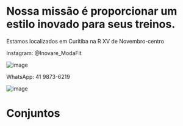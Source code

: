 # Nossa missão é proporcionar um estilo inovado para seus treinos.
Estamos localizados em Curitiba na R XV de Novembro-centro


Instagram: @Inovare_ModaFit

![image](https://user-images.githubusercontent.com/106348895/197044193-f56bd3dc-4a27-4f8b-8a4c-80b3f147ec25.png)



WhatsApp: 41 9873-6219

![image](https://user-images.githubusercontent.com/106348895/197043810-461e84a3-42dc-4d9f-83bc-a0d6849b05c8.png)

# Conjuntos



